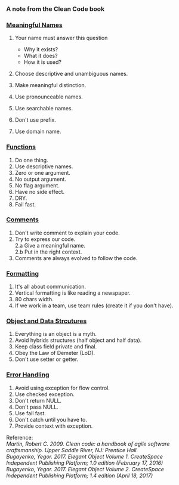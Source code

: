 ### A note from the Clean Code book

### [Meaningful Names](https://github.com/bluething/cleancode/tree/main/02%20Meaningful%20Names)

1. Your name must answer this question
   * Why it exists?  
    * What it does?  
    * How it is used?  
    
2. Choose descriptive and unambiguous names.
3. Make meaningful distinction.
4. Use pronounceable names.
5. Use searchable names.
6. Don't use prefix.
7. Use domain name.

### [Functions](https://github.com/bluething/cleancode/tree/main/03%20Functions)

1. Do one thing.  
2. Use descriptive names.
3. Zero or one argument.  
4. No output argument.  
5. No flag argument.  
6. Have no side effect.  
7. DRY.  
8. Fail fast.

### [Comments](https://github.com/bluething/cleancode/tree/main/04%20Comments)

1. Don't write comment to explain your code.  
2. Try to express our code.  
 2.a Give a meaningful name.  
   2.b Put in the right context.
3. Comments are always evolved to follow the code.

### [Formatting](https://github.com/bluething/cleancode/tree/main/05%20Formatting)

1. It's all about communication.  
2. Vertical formatting is like reading a newspaper.  
3. 80 chars width.  
4. If we work in a team, use team rules (create it if you don't have).

### [Object and Data Strcutures](https://github.com/bluething/cleancode/tree/main/06%20Object%20and%20Data%20Structure)

1. Everything is an object is a myth.  
2. Avoid hybrids structures (half object and half data).  
3. Keep class field private and final.  
4. Obey the Law of Demeter (LoD).  
5. Don't use setter or getter.

### [Error Handling](https://github.com/bluething/cleancode/tree/main/07%20Error%20Handling)

1. Avoid using exception for flow control.  
2. Use checked exception.  
3. Don't return NULL.  
4. Don't pass NULL.  
5. Use fail fast.  
6. Don't catch until you have to.  
7. Provide context with exception.

Reference:  
_Martin, Robert C. 2009. Clean code: a handbook of agile software craftsmanship. Upper Saddle River, NJ: Prentice Hall._  
_Bugayenko, Yegor. 2017. Elegant Object Volume 1. CreateSpace Independent Publishing Platform; 1.0 edition (February 17, 2016)_  
_Bugayenko, Yegor. 2017. Elegant Object Volume 2. CreateSpace Independent Publishing Platform; 1.4 edition (April 18, 2017)_